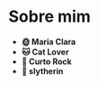 # Sobre mim
- **:sun_with_face: Maria Clara**
- **:cat: Cat Lover**
- **:guitar: Curto Rock**
- **:snake: slytherin**

<!---
mariaclara1202/mariaclara1202 is a ✨ special ✨ repository because its `README.md` (this file) appears on your GitHub profile.
You can click the Preview link to take a look at your changes.
--->
